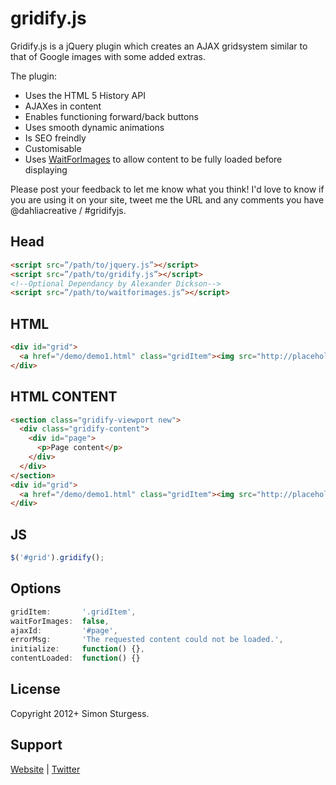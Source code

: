 # gridify.js

Gridify.js is a jQuery plugin which creates an AJAX gridsystem similar to that of Google images with some added extras.

The plugin:
* Uses the HTML 5 History API
* AJAXes in content
* Enables functioning forward/back buttons
* Uses smooth dynamic animations
* Is SEO freindly
* Customisable
* Uses [WaitForImages](https://github.com/alexanderdickson/waitForImages) to allow content to be fully loaded before displaying

Please post your feedback to let me know what you think! I'd love to know if you are using it on your site, tweet me the URL and any comments you have @dahliacreative / #gridifyjs.


## Head
```html
<script src=”/path/to/jquery.js”></script>
<script src=”/path/to/gridify.js”></script>
<!--Optional Dependancy by Alexander Dickson-->
<script src=”/path/to/waitforimages.js”></script>
```

## HTML
```html
<div id="grid">
  <a href="/demo/demo1.html" class="gridItem"><img src="http://placehold.it/320" alt=""></a>
</div>
```

## HTML CONTENT
```html
<section class="gridify-viewport new">
  <div class="gridify-content">
    <div id="page">
      <p>Page content</p>
    </div>
  </div>
</section>
<div id="grid">
  <a href="/demo/demo1.html" class="gridItem"><img src="http://placehold.it/320" alt=""></a>
</div>
```

## JS
```js
$('#grid').gridify();
```

## Options
```js
gridItem:       '.gridItem',
waitForImages:  false,
ajaxId:         '#page',
errorMsg:       'The requested content could not be loaded.',
initialize:     function() {},
contentLoaded:  function() {}
```

## License

Copyright 2012+ Simon Sturgess.

## Support

[Website](http://www.dahliacreative.com/gridifyjs/) | 
[Twitter](http://www.twitter.com/dahliacreative)
